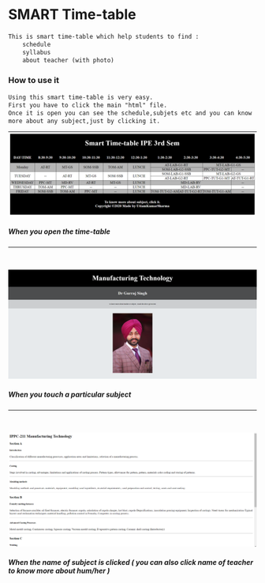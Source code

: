 # SMART Time-table
    This is smart time-table which help students to find :
        schedule
        syllabus
        about teacher (with photo)
    
### How to use it
    Using this smart time-table is very easy.
    First you have to click the main "html" file.
    Once it is open you can see the schedule,subjets etc and you can know more about any subject,just by clicking it.

![time-table](tt.png)
##### When you open the time-table

<hr>
<br>


![About clicked subject](gs.png)
##### When you touch a particular subject

<hr>
<br>

![Syllabus](sy.png)

##### When the name of subject is clicked ( you can also click name of teacher to know more about hum/her )
